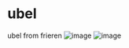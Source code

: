 # ubel
ubel from frieren 
![image](https://github.com/user-attachments/assets/198aecf1-e58c-4f81-84fb-e765a8268269)
![image](https://github.com/user-attachments/assets/e23eba0a-b2cc-4852-8b5f-4cfec3f4a11e)

